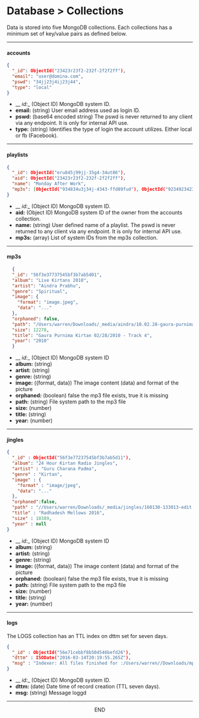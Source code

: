 <div class="page-header">
  <h1  id="page-title">Database > Collections</h1>
</div>

Data is stored into five MongoDB collections. Each collections has a minimum set of key/value pairs
 as defined below.


___
#### accounts

```json
{
  "_id": ObjectId("23423r23f2-232f-2f2f2ff"),
  "email": "user@domina.com",
  "pswd": "34jj23j4ij23j44",
  "type": "local"
}
```
* __ _id:__ (Object ID) MongoDB system ID.
* __email:__ (string) User email address used as login ID.
* __pswd:__ (base64 encoded string)
The pswd is never returned to any client via any endpoint. It is only for internal API use.
* __type:__ (string) Identifies the type of login the account utilizes. Either local or fb (Facebook).


___
#### playlists

```json
{
  "_id": ObjectId("eru845j99jj-35g4-34ut86"),
  "aid": ObjectId("23423r23f2-232f-2f2f2ff"),
  "name": "Monday After Work",
  "mp3s": [ObjectId("934834u3j34j-4343-ffd89fud"), ObjectId("9234923423i4j-4234-dfsdfn")]
}
```
* __ _id:__ (Object ID) MongoDB system ID.
* __aid:__ (Object ID) MongoDB system ID of the owner from the accounts collection.
* __name:__ (string) User defined name of a playlist.
The pswd is never returned to any client via any endpoint. It is only for internal API use.
* __mp3s:__ (array) List of system IDs from the mp3s collection.



___
#### mp3s

```json
  {
  "_id": "56f3e37737545bf3b7ab5d01",
  "album": "Live Kirtans 2010",
  "artist": "Aindra Prabhu",
  "genre": "Spiritual",
  "image": {
    "format": "image.jpeg",
    "data": "..."
  },
  "orphaned": false,
  "path": "/Users/warren/Downloads/_media/aindra/10.02.28-gaura-purnima.mp3",
  "size": 12278,
  "title": "Gaura Purnima Kirtan 02/28/2010 - Track 4",
  "year": "2010"
  }
```
* __ _id:__ (Object ID) MongoDB system ID
* __album:__ (string)
* __artist:__ (string)
* __genre:__ (string)
* __image:__ ({format, data}) The image content (data) and format of the picture
* __orphaned:__ (boolean) false the mp3 file exists, true it is missing
* __path:__ (string) File system path to the mp3 file
* __size:__ (number)
* __title:__ (string)
* __year:__ (number)







___
#### jingles

```json
{
  "_id" : ObjectId("56f3e77237545bf3b7ab5d11"),
  "album": "24 Hour Kirtan Radio Jingles",
  "artist" : "Guru Charana Padma",
  "genre" : "Kirtan",
  "image" : {
    "format" : "image/jpeg",
    "data": "..."
  },
  "orphaned":false,
  "path" : "//Users/warren/Downloads/_media/jingles/160130-133013-edit.mp3",
  "title" : "Radhadesh Mellows 2016",
  "size" : 10389,
  "year" : null
}
```
* __ _id:__ (Object ID) MongoDB system ID
* __album:__ (string)
* __artist:__ (string)
* __genre:__ (string)
* __image:__ ({format, data}) The image content (data) and format of the picture
* __orphaned:__ (boolean) false the mp3 file exists, true it is missing
* __path:__ (string) File system path to the mp3 file
* __size:__ (number)
* __title:__ (string)
* __year:__ (number)


___
#### logs
The LOGS collection has an TTL index on dttm set for seven days.

```json
{
  "_id" : ObjectId("56e71cebbf8b504546befd26"),
  "dttm" : ISODate("2016-03-14T20:19:55.265Z"),
  "msg" : "Indexer: All files finished for :/Users/warren//Downloads/mp3-id3-tag-samples"
}
```
* __ _id:__ (Object ID) MongoDB system ID.
* __dttm:__ (date) Date time of record creation (TTL seven days).
* __msg:__ (string) Message loggd



___
<div style="margin:0 auto;text-align:center;">END</div>
